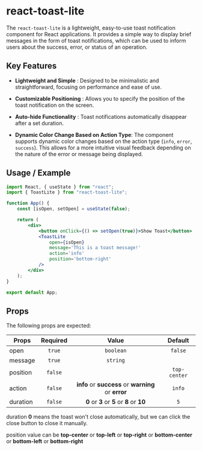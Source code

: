 # react-toast-lite

The `react-toast-lite` is a lightweight, easy-to-use toast notification component for React applications. It provides a simple way to display brief messages in the form of toast notifications, which can be used to inform users about the success, error, or status of an operation.

## Key Features

-   **Lightweight and Simple** : Designed to be minimalistic and straightforward, focusing on performance and ease of use.

-   **Customizable Positioning** : Allows you to specify the position of the toast notification on the screen.

-   **Auto-hide Functionality** : Toast notifications automatically disappear after a set duration.

-   **Dynamic Color Change Based on Action Type**: The component supports dynamic color changes based on the action type (`info`, `error`, `success`). This allows for a more intuitive visual feedback depending on the nature of the error or message being displayed.

## Usage / Example

```jsx
import React, { useState } from "react";
import { ToastLite } from "react-toast-lite";

function App() {
    const [isOpen, setOpen] = useState(false);

    return (
        <div>
            <button onClick={() => setOpen(true)}>Show Toast</button>
            <ToastLite
                open={isOpen}
                message='This is a toast message!'
                action='info'
                position='bottom-right'
            />
        </div>
    );
}

export default App;
```

## Props

The following props are expected:

| Props    | Required |                        Value                        |   Default    |
| -------- | :------: | :-------------------------------------------------: | :----------: |
| open     |  `true`  |                      `boolean`                      |   `false`    |
| message  |  `true`  |                      `string`                       |
| position | `false`  |                                                     | `top-center` |
| action   | `false`  | **info** or **success** or **warning** or **error** |    `info`    |
| duration | `false`  |     **0** or **3** or **5** or **8** or **10**      |     `5`      |

duration **0** means the toast won't close automatically, but we can click the close button to close it manually.

position value can be **top-center** or **top-left** or **top-right** or **bottom-center** or **bottom-left** or **bottom-right**
